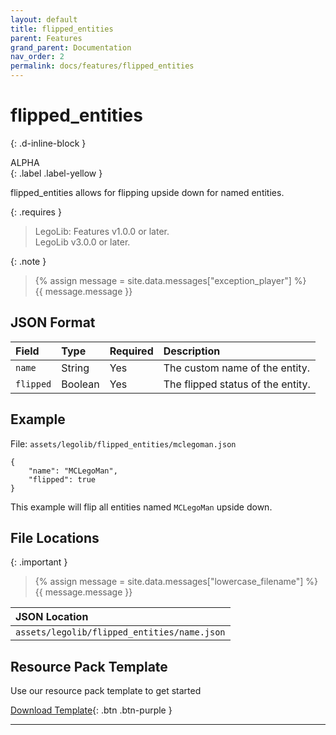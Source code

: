 ```yaml
---
layout: default
title: flipped_entities
parent: Features
grand_parent: Documentation
nav_order: 2
permalink: docs/features/flipped_entities
---
```

# flipped_entities  
{: .d-inline-block }  

ALPHA  
{: .label .label-yellow }  

flipped_entities allows for flipping upside down for named entities.  

{: .requires }  
> LegoLib: Features v1.0.0 or later.  
> LegoLib v3.0.0 or later.  

{: .note }  
> {% assign message = site.data.messages["exception_player"] %}  
> {{ message.message }}  

## JSON Format  

| Field        | Type    | Required | Description                       |  
|:-------------|:--------|:---------|:----------------------------------|  
| `name`       | String  | Yes      | The custom name of the entity.    |  
| `flipped`    | Boolean | Yes      | The flipped status of the entity. |  


## Example  

File: `assets/legolib/flipped_entities/mclegoman.json`  
```  
{  
    "name": "MCLegoMan",  
    "flipped": true  
}  
```  
This example will flip all entities named `MCLegoMan` upside down.  

## File Locations  

{: .important }  
> {% assign message = site.data.messages["lowercase_filename"] %}  
> {{ message.message }}  

| JSON Location                               |  
|:--------------------------------------------|  
| `assets/legolib/flipped_entities/name.json` |  

## Resource Pack Template  

Use our resource pack template to get started  

[Download Template](https://github.com/LegoLib-Fabric/community/tree/main/templates/flipped_entities){: .btn .btn-purple }  


---


